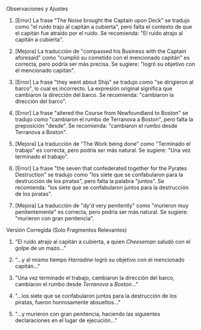 Observaciones y Ajustes

1. [Error] La frase "The Noise brought the Captain upon Deck" se tradujo como "el ruido trajo al capitán a cubierta", pero falta el contexto de que el capitán fue atraído por el ruido. Se recomienda: "El ruido atrajo al capitán a cubierta".

2. [Mejora] La traducción de "compassed his Business with the Captain aforesaid" como "cumplió su cometido con el mencionado capitán" es correcta, pero podría ser más precisa. Se sugiere: "logró su objetivo con el mencionado capitán".

3. [Error] La frase "they went about Ship" se tradujo como "se dirigieron al barco", lo cual es incorrecto. La expresión original significa que cambiaron la dirección del barco. Se recomienda: "cambiaron la dirección del barco".

4. [Error] La frase "altered the Course from Newfoundland to Boston" se tradujo como "cambiaron el rumbo de Terranova a Boston", pero falta la preposición "desde". Se recomienda: "cambiaron el rumbo desde Terranova a Boston".

5. [Mejora] La traducción de "The Work being done" como "Terminado el trabajo" es correcta, pero podría ser más natural. Se sugiere: "Una vez terminado el trabajo".

6. [Error] La frase "the seven that confederated together for the Pyrates Destruction" se tradujo como "los siete que se confabularon para la destrucción de los piratas", pero falta la palabra "juntos". Se recomienda: "los siete que se confabularon juntos para la destrucción de los piratas".

7. [Mejora] La traducción de "dy'd very penitently" como "murieron muy penitentemente" es correcta, pero podría ser más natural. Se sugiere: "murieron con gran penitencia".

Versión Corregida (Solo Fragmentos Relevantes)

1. "El ruido atrajo al capitán a cubierta, a quien _Cheeseman_ saludó con el golpe de un mazo..."

2. "...y al mismo tiempo _Harradine_ logró su objetivo con el mencionado capitán..."

3. "Una vez terminado el trabajo, cambiaron la dirección del barco, cambiaron el rumbo desde _Terranova_ a _Boston_..."

4. "...los siete que se confabularon juntos para la destrucción de los piratas, fueron honrosamente absueltos..."

5. "...y murieron con gran penitencia, haciendo las siguientes declaraciones en el lugar de ejecución..."